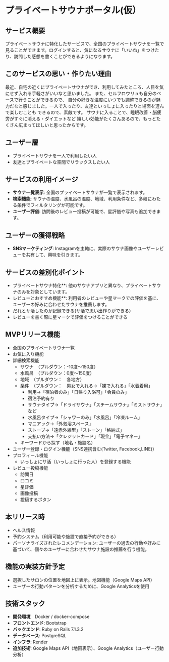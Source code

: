 # プライベートサウナポータル(仮）

## サービス概要
プライベートサウナに特化したサービスで、全国のプライベートサウナを一覧で見ることができます。ログインすると、気になるサウナに「いいね」をつけたり、訪問した感想を書くことができるようになります。

## このサービスの思い・作りたい理由
最近、自宅の近くにプライベートサウナができ、利用してみたところ、人目を気にせず入れる手軽さがいいなと思いました。
また、セルフロウリュも自分のペースで行うことができるので、
自分の好きな温度にいつでも調整できるのが魅力だなと感じました。一人で入ったり、友達といっしょに入ったりと場面を選んで楽しむことも
できるので、素敵です。
サウナに入ることで、睡眠改善・脳疲労がすぐに消える・ダイエットなど
嬉しい効能がたくさんあるので、もっとたくさん広まってほしいと思ったからです。

## ユーザー層
- プライベートサウナを一人で利用したい人
- 友達とプライベートな空間でリラックスしたい人

## サービスの利用イメージ
- **サウナ一覧表示**: 全国のプライベートサウナが一覧で表示されます。
- **検索機能**: サウナの温度、水風呂の温度、地域、利用条件など、多岐にわたる条件でフィルタリングが可能です。
- **ユーザー評価**: 訪問後のレビュー投稿が可能で、星評価や写真も追加できます。

## ユーザーの獲得戦略
- **SNSマーケティング**: Instagramを主軸に、実際のサウナ画像やユーザーレビューを共有して、興味を引きます。

## サービスの差別化ポイント
- プライベートサウナ特化**: 他のサウナアプリと異なり、プライベートサウナのみを対象としています。
- レビューとおすすめ機能**: 利用者のレビューや星マークでの評価を基に、ユーザーの好みに合わせたサウナを推薦します。
- だれとサ活したのか記録できる(サ活で思い出作りができる）
- レビューを書く際に星マークで評価をつけることができる

## MVPリリース機能
- 全国のプライベートサウナ一覧
- お気に入り機能
- 詳細検索機能
  - サウナ　（プルダウン：-10度〜150度）
  - 水風呂　（プルダウン：0度〜150度）
  - 地域　（プルダウン：　各地方）
  - 条件　（プルダウン：　男女で入れる→「裸で入れる」「水着着用」
    - 利用→「宿泊者のみ」「日帰り入浴可」「会員のみ」
    - 宿泊予約有り
    - サウナタイプ→「ドライサウナ」「スチームサウナ」「ミストサウナ」など
    - 水風呂タイプ→「シャワーのみ」「水風呂」「冷凍ルーム」
    - マニアック→「外気浴スペース」
    - ストーブ→「遠赤外線型」「ストーン」「格納式」
    - 支払い方法→「クレジットカード」「現金」「電子マネー」
  - キーワードから探す（地名・施設名）
- ユーザー登録・ログイン機能（SNS連携含む(Twitter, Facebook,LINE)）
- プロフィール機能
  - いっしょにサ活（いっしょに行った人）を登録する機能
- レビュー投稿機能
  - 訪問日
  - 口コミ
  - 星評価
  - 画像投稿
  - 投稿するボタン

## 本リリース時
- ヘルス情報
- 予約システム（利用可能や施設で直接予約ができる）
- パーソナライズされたレコメンデーション: ユーザーの過去の行動や好みに基づいて、個々のユーザーに合わせたサウナ施設の推薦を行う機能。

## 機能の実装方針予定
- 選択したサロンの位置を地図上に表示。地図機能（Google Maps API）
- ユーザーの行動パターンを分析するために、Google Analyticsを使用

## 技術スタック
- **開発環境**　Docker / docker-compose
- **フロントエンド**: Bootstrap
- **バックエンド**: Ruby on Rails 7.1.3.2
- **データベース**: PostgreSQL
- **インフラ**: Render
- **追加技術**: Google Maps API（地図表示）、Google Analytics（ユーザー行動分析）
